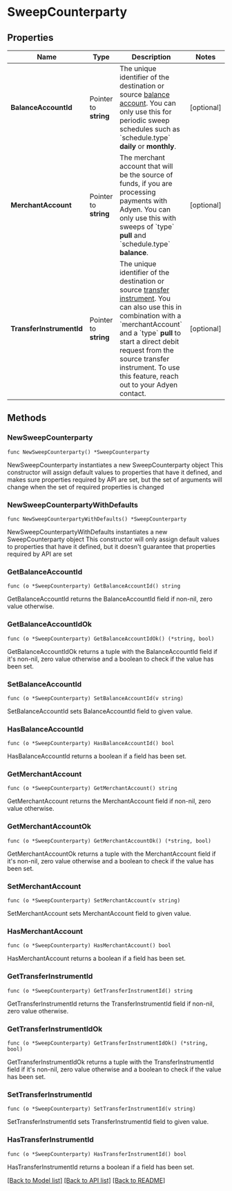# SweepCounterparty

## Properties

Name | Type | Description | Notes
------------ | ------------- | ------------- | -------------
**BalanceAccountId** | Pointer to **string** | The unique identifier of the destination or source [balance account](https://docs.adyen.com/api-explorer/#/balanceplatform/latest/post/balanceAccounts__resParam_id).   You can only use this for periodic sweep schedules such as &#x60;schedule.type&#x60; **daily** or **monthly**. | [optional] 
**MerchantAccount** | Pointer to **string** | The merchant account that will be the source of funds, if you are processing payments with Adyen. You can only use this with sweeps of &#x60;type&#x60; **pull** and &#x60;schedule.type&#x60; **balance**. | [optional] 
**TransferInstrumentId** | Pointer to **string** | The unique identifier of the destination or source [transfer instrument](https://docs.adyen.com/api-explorer/#/balanceplatform/latest/post/transferInstruments__resParam_id).  You can also use this in combination with a &#x60;merchantAccount&#x60; and a &#x60;type&#x60; **pull** to start a direct debit request from the source transfer instrument. To use this feature, reach out to your Adyen contact. | [optional] 

## Methods

### NewSweepCounterparty

`func NewSweepCounterparty() *SweepCounterparty`

NewSweepCounterparty instantiates a new SweepCounterparty object
This constructor will assign default values to properties that have it defined,
and makes sure properties required by API are set, but the set of arguments
will change when the set of required properties is changed

### NewSweepCounterpartyWithDefaults

`func NewSweepCounterpartyWithDefaults() *SweepCounterparty`

NewSweepCounterpartyWithDefaults instantiates a new SweepCounterparty object
This constructor will only assign default values to properties that have it defined,
but it doesn't guarantee that properties required by API are set

### GetBalanceAccountId

`func (o *SweepCounterparty) GetBalanceAccountId() string`

GetBalanceAccountId returns the BalanceAccountId field if non-nil, zero value otherwise.

### GetBalanceAccountIdOk

`func (o *SweepCounterparty) GetBalanceAccountIdOk() (*string, bool)`

GetBalanceAccountIdOk returns a tuple with the BalanceAccountId field if it's non-nil, zero value otherwise
and a boolean to check if the value has been set.

### SetBalanceAccountId

`func (o *SweepCounterparty) SetBalanceAccountId(v string)`

SetBalanceAccountId sets BalanceAccountId field to given value.

### HasBalanceAccountId

`func (o *SweepCounterparty) HasBalanceAccountId() bool`

HasBalanceAccountId returns a boolean if a field has been set.

### GetMerchantAccount

`func (o *SweepCounterparty) GetMerchantAccount() string`

GetMerchantAccount returns the MerchantAccount field if non-nil, zero value otherwise.

### GetMerchantAccountOk

`func (o *SweepCounterparty) GetMerchantAccountOk() (*string, bool)`

GetMerchantAccountOk returns a tuple with the MerchantAccount field if it's non-nil, zero value otherwise
and a boolean to check if the value has been set.

### SetMerchantAccount

`func (o *SweepCounterparty) SetMerchantAccount(v string)`

SetMerchantAccount sets MerchantAccount field to given value.

### HasMerchantAccount

`func (o *SweepCounterparty) HasMerchantAccount() bool`

HasMerchantAccount returns a boolean if a field has been set.

### GetTransferInstrumentId

`func (o *SweepCounterparty) GetTransferInstrumentId() string`

GetTransferInstrumentId returns the TransferInstrumentId field if non-nil, zero value otherwise.

### GetTransferInstrumentIdOk

`func (o *SweepCounterparty) GetTransferInstrumentIdOk() (*string, bool)`

GetTransferInstrumentIdOk returns a tuple with the TransferInstrumentId field if it's non-nil, zero value otherwise
and a boolean to check if the value has been set.

### SetTransferInstrumentId

`func (o *SweepCounterparty) SetTransferInstrumentId(v string)`

SetTransferInstrumentId sets TransferInstrumentId field to given value.

### HasTransferInstrumentId

`func (o *SweepCounterparty) HasTransferInstrumentId() bool`

HasTransferInstrumentId returns a boolean if a field has been set.


[[Back to Model list]](../README.md#documentation-for-models) [[Back to API list]](../README.md#documentation-for-api-endpoints) [[Back to README]](../README.md)


